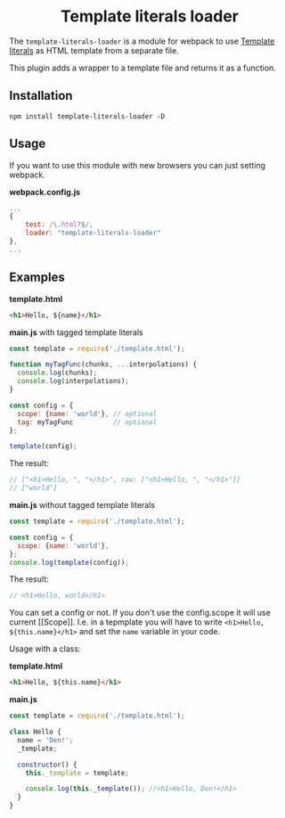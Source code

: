 <div align="center">
    <h1>Template literals loader</h1>
</div>

The `template-literals-loader` is a module for webpack to use [Template literals](https://developer.mozilla.org/en-US/docs/Web/JavaScript/Reference/Template_literals) as HTML template from a separate file.

This plugin adds a wrapper to a template file and returns it as a function.

## Installation

`npm install template-literals-loader -D`

## Usage



If you want to use this module with new browsers you can just setting webpack.

**webpack.config.js**
``` javascript
...
{
    test: /\.html?$/,
    loader: "template-literals-loader"
},
...
```

## Examples


**template.html**
``` html
<h1>Hello, ${name}</h1>
```

**main.js**  with tagged template literals
``` javascript
const template = require('./template.html');

function myTagFunc(chunks, ...interpolations) {
  console.log(chunks);
  console.log(interpolations);
}

const config = { 
  scope: {name: 'world'}, // optional
  tag: myTagFunc          // optional
};

template(config);
```

The result:

``` javascript
// ["<h1>Hello, ", "</h1>", raw: ["<h1>Hello, ", "</h1>"]]
// ["world"]
```


**main.js**  without tagged template literals
``` javascript
const template = require('./template.html');

const config = { 
  scope: {name: 'world'}, 
};
console.log(template(config));
```

The result:

``` javascript
// <h1>Hello, world</h1>
```

You can set a config or not. If you don't use the config.scope it will use current [[Scope]]. I.e. in a tepmplate you will have to write `<h1>Hello, ${this.name}</h1>` and set  the `name` variable in your code.


Usage with a class:

**template.html**
``` html
<h1>Hello, ${this.name}</h1>
```

**main.js** 
``` javascript
const template = require('./template.html');

class Hello {
  name = 'Den!';
  _template;

  constructor() {
    this._template = template;

    console.log(this._template()); //<h1>Hello, Den!</h1>
  }
}
```